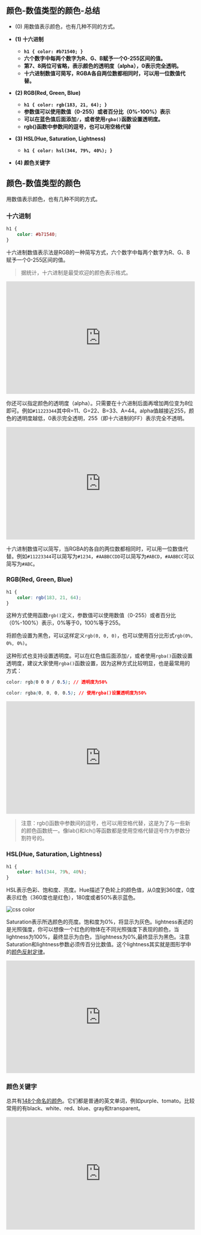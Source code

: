 ## 颜色-数值类型的颜色-总结

- (0) 用数值表示颜色，也有几种不同的方式。

- **(1) 十六进制**
  
  - **`h1 { color: #b71540; }`**
  - **六个数字中每两个数字为R、G、B赋予一个0-255区间的值。**
  - **第7、8两位可省略，表示颜色的透明度（alpha），0表示完全透明。**
  - **十六进制数值可简写，RGBA各自两位数都相同时，可以用一位数值代替。**

- **(2) RGB(Red, Green, Blue)**
  
  - **`h1 { color: rgb(183, 21, 64); }`**
  - **参数值可以使用数值（0-255）或者百分比（0%-100%）表示**
  - **可以在蓝色值后面添加`/`，或者使用`rgba()`函数设置透明度。**
  - **rgb()函数中参数间的逗号，也可以用空格代替**

- **(3) HSL(Hue, Saturation, Lightness)**
  
  - **`h1 { color: hsl(344, 79%, 40%); }`**

- **(4) 颜色关键字**

## 颜色-数值类型的颜色

用数值表示颜色，也有几种不同的方式。

### 十六进制

```css
h1 {
    color: #b71540;
}
```

十六进制数值表示法是RGB的一种简写方式，六个数字中每两个数字为R、G、B赋予一个0-255区间的值。

> 据统计，十六进制是最受欢迎的颜色表示格式。

<iframe height="300" style="width: 100%;" scrolling="no" title="006 Box Model_1" src="https://codepen.io/AhCola/embed/jOmxwaQ?default-tab=html%2Cresult" frameborder="no" loading="lazy" allowtransparency="true" allowfullscreen="true">
  See the Pen <a href="https://codepen.io/AhCola/pen/jOmxwaQ">
  006 Box Model_1</a> by Pengfei Wang (<a href="https://codepen.io/AhCola">@AhCola</a>)
  on <a href="https://codepen.io">CodePen</a>.
</iframe>

你还可以指定颜色的透明度（alpha）。只需要在十六进制后面再增加两位变为8位即可。例如`#11223344`其中R=11、G=22、B=33、A=44。alpha值越接近255，颜色的透明度越低，0表示完全透明，255（即十六进制的FF）表示完全不透明。

<iframe height="300" style="width: 100%;" scrolling="no" title="" src="https://codepen.io/AhCola/embed/PomejRQ?default-tab=html%2Cresult" frameborder="no" loading="lazy" allowtransparency="true" allowfullscreen="true">
  See the Pen <a href="https://codepen.io/AhCola/pen/PomejRQ">
  </a> by Pengfei Wang (<a href="https://codepen.io/AhCola">@AhCola</a>)
  on <a href="https://codepen.io">CodePen</a>.
</iframe>

十六进制数值可以简写，当RGBA的各自的两位数都相同时，可以用一位数值代替。例如`#11223344`可以简写为`#1234`，`#AABBCCDD`可以简写为`#ABCD`，`#AABBCC`可以简写为`#ABC`。

### RGB(Red, Green, Blue)

```css
h1 {
    color: rgb(183, 21, 64);
}
```

这种方式使用函数`rgb()`定义，参数值可以使用数值（0-255）或者百分比（0%-100%）表示，0%等于0，100%等于255。

将颜色设置为黑色，可以这样定义`rgb(0, 0, 0)`，也可以使用百分比形式`rgb(0%, 0%, 0%)`。

这种形式也支持设置透明度。可以在红色值后面添加`/`，或者使用`rgba()`函数设置透明度，建议大家使用`rgba()`函数设置，因为这种方式比较明显，也是最常用的方式：

```css
color: rgb(0 0 0 / 0.5); // 透明度为50%

color: rgba(0, 0, 0, 0.5); // 使用rgba()设置透明度为50%
```

<iframe height="300" style="width: 100%;" scrolling="no" title="" src="https://codepen.io/AhCola/embed/LYymLXx?default-tab=html%2Cresult" frameborder="no" loading="lazy" allowtransparency="true" allowfullscreen="true">
  See the Pen <a href="https://codepen.io/AhCola/pen/LYymLXx">
  </a> by Pengfei Wang (<a href="https://codepen.io/AhCola">@AhCola</a>)
  on <a href="https://codepen.io">CodePen</a>.
</iframe>

> 注意：rgb()函数中参数间的逗号，也可以用空格代替，这是为了与一些新的颜色函数统一。像lab()和lch()等函数都是使用空格代替逗号作为参数分割符号的。

### HSL(Hue, Saturation, Lightness)

```css
h1 {
    color: hsl(344, 79%, 40%);
}
```

HSL表示色彩、饱和度、亮度。Hue描述了色轮上的颜色值，从0度到360度，0度表示红色（360度也是红色），180度或者50%表示蓝色。

![css color](https://pengfeiw.github.io/images/blog/95.jpg)

Saturation表示所选颜色的亮度。饱和度为0%，将显示为灰色。lightness表述的是光照强度，你可以想像一个红色的物体在不同光照强度下表现的颜色，当lightness为100%，最终显示为白色，当lightness为0%,最终显示为黑色。注意Saturation和lightness参数必须传百分比数值。这个lightness其实就是图形学中的[颜色反射定律](https://pengfeixc.com/blogs/computer-graphics/color-and-feng-illumination-model)。

<iframe height="300" style="width: 100%;" scrolling="no" title="" src="https://codepen.io/AhCola/embed/mdmLMeK?default-tab=html%2Cresult" frameborder="no" loading="lazy" allowtransparency="true" allowfullscreen="true">
  See the Pen <a href="https://codepen.io/AhCola/pen/mdmLMeK">
  </a> by Pengfei Wang (<a href="https://codepen.io/AhCola">@AhCola</a>)
  on <a href="https://codepen.io">CodePen</a>.
</iframe>

### 颜色关键字

总共有[148个命名的颜色](https://developer.mozilla.org/en-US/docs/Web/CSS/color_value#color_keywords)。它们都是普通的英文单词，例如purple、tomato。比较常用的有black、white、red、blue、gray和transparent。

<iframe height="300" style="width: 100%;" scrolling="no" title="006 Box Model_5" src="https://codepen.io/AhCola/embed/PomeKbX?default-tab=html%2Cresult" frameborder="no" loading="lazy" allowtransparency="true" allowfullscreen="true">
  See the Pen <a href="https://codepen.io/AhCola/pen/PomeKbX">
  006 Box Model_5</a> by Pengfei Wang (<a href="https://codepen.io/AhCola">@AhCola</a>)
  on <a href="https://codepen.io">CodePen</a>.
</iframe>
